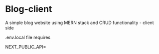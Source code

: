 # Blog-client
A simple blog website using MERN stack and CRUD functionality - client side


.env.local file requires

NEXT_PUBLIC_API= 
